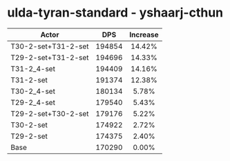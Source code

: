 # ulda-tyran-standard - yshaarj-cthun
| Actor | DPS | Increase |
|---|:---:|:---:|
|T30-2-set+T31-2-set|194854|14.42%|
|T29-2-set+T31-2-set|194696|14.33%|
|T31-2_4-set|194409|14.16%|
|T31-2-set|191374|12.38%|
|T30-2_4-set|180134|5.78%|
|T29-2_4-set|179540|5.43%|
|T29-2-set+T30-2-set|179176|5.22%|
|T30-2-set|174922|2.72%|
|T29-2-set|174375|2.40%|
|Base|170290|0.00%|
